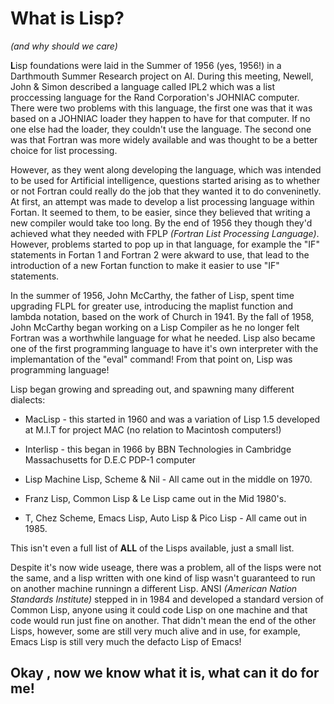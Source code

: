 # What is Lisp? 
*(and why should we care)*

**L**isp foundations were laid in the Summer of 1956 (yes, 1956!) in a Darthmouth Summer Research project on AI. During
this meeting, Newell, John & Simon described a language called IPL2 which was a list proccessing language for the 
Rand Corporation's JOHNIAC computer. There were two problems with this language, the first one was that it was based on
a JOHNIAC loader they happen to have for that computer. If no one else had the loader, they couldn't use the language.
The second one was that Fortran was more widely available and was thought to be a better choice for list processing.

However, as they went along developing the language, which was intended to be used for Artificial intelligence, questions
started arising as to whether or not Fortran could really do the job that they wanted it to do conveninetly. At first, 
an attempt was made to develop a list processing language within Fortan. It seemed to them, to be easier, since they 
believed that writing a new compiler would take too long. By the end of 1956 they though they'd achieved what they 
needed with FPLP *(Fortran List Processing Language)*.  However, problems started to pop up in that language, for example
the "IF" statements in Fortan 1 and Fortran 2 were akward to use, that lead to the introduction of a new Fortan function 
to make it easier to use "IF" statements.

In the summer of 1956, John McCarthy, the father of Lisp, spent time upgrading FLPL for greater use, introducing
the maplist function and lambda notation, based on the work of Church in 1941. By the fall of 1958, John McCarthy
began working on a Lisp Compiler as he no longer felt Fortran was a worthwhile language for what he needed. Lisp also became one of the first 
programming language to have it's own interpreter with the implemantation of the "eval" command! From that point on, 
Lisp was programming language!

Lisp began growing and spreading out, and spawning many different dialects:

* MacLisp - this started in 1960 and was a variation of Lisp 1.5 developed at M.I.T for project MAC (no relation to Macintosh computers!)

* Interlisp - this began in 1966 by BBN Technologies in Cambridge Massachusetts for D.E.C PDP-1 computer

* Lisp Machine Lisp, Scheme & Nil - All came out in the middle on 1970.

* Franz Lisp, Common Lisp & Le Lisp came out in the Mid 1980's.

* T, Chez Scheme, Emacs Lisp, Auto Lisp & Pico Lisp -  All came out in 1985.

This isn't even a full list of **ALL** of the Lisps available, just a small list.

Despite it's now wide useage, there was a problem, all of the lisps were not the same, and a lisp written with one kind of lisp
wasn't guaranteed to run on another machine runningn a different Lisp. ANSI *(American Nation Standards Institute)* stepped in in 1984
and developed a standard version of Common Lisp, anyone using it could code Lisp on one machine and that code would
run just fine on another.  That didn't mean the end of the other Lisps, however, some are still very much 
alive and in use, for example, Emacs Lisp is still very much the defacto Lisp of Emacs!

## Okay , now we know what it is, what can it do for me!
